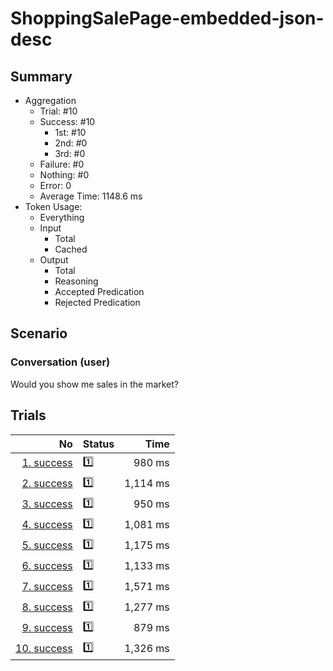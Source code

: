 # ShoppingSalePage-embedded-json-desc
## Summary
  - Aggregation
    - Trial: #10
    - Success: #10
      - 1st: #10
      - 2nd: #0
      - 3rd: #0
    - Failure: #0
    - Nothing: #0
    - Error: 0
    - Average Time: 1148.6 ms
  - Token Usage:
    - Everything
    - Input
      - Total
      - Cached
    - Output
      - Total
      - Reasoning
      - Accepted Predication
      - Rejected Predication

## Scenario
### Conversation (user)
Would you show me sales in the market?

## Trials
No | Status | Time
---:|:-------|------:
[1. success](./trials/1.success.json) | 1️⃣ | 980 ms
[2. success](./trials/2.success.json) | 1️⃣ | 1,114 ms
[3. success](./trials/3.success.json) | 1️⃣ | 950 ms
[4. success](./trials/4.success.json) | 1️⃣ | 1,081 ms
[5. success](./trials/5.success.json) | 1️⃣ | 1,175 ms
[6. success](./trials/6.success.json) | 1️⃣ | 1,133 ms
[7. success](./trials/7.success.json) | 1️⃣ | 1,571 ms
[8. success](./trials/8.success.json) | 1️⃣ | 1,277 ms
[9. success](./trials/9.success.json) | 1️⃣ | 879 ms
[10. success](./trials/10.success.json) | 1️⃣ | 1,326 ms